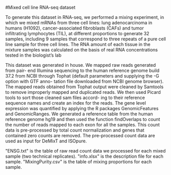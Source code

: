 #Mixed cell line RNA-seq dataset

To generate this dataset in RNA-seq, we performed a mixing experiment, in which we mixed mRNAs from three cell lines: lung adenocarcinoma in humans (H1092), cancer-associated fibroblasts (CAFs) and tumor infiltrating lymphocytes (TIL), at different proportions to generate 32 samples, including 9 samples that correspond to three repeats of a pure cell line sample for three cell lines. The RNA amount of each tissue in the mixture samples was calculated on the basis of real RNA concentrations tested in the biologist’s lab

This dataset was generated in house. We mapped raw reads generated from pair- end Illumina sequencing to the human reference genome build 37.2 from NCBI through Tophat (default parameters and supplying the -G option with GTF anno- tation file downloaded from NCBI genome browser). The mapped reads obtained from Tophat output were cleaned by Samtools to remove improperly mapped and duplicated reads. We then used Picard tools to sort those cleaned sam files accord- ing to their reference sequence names and create an index for the reads. The gene level expression was quantified by applying the R packages GenomicFeatures and GenomicRanges. We generated a reference table from the human reference genome hg19 and then used the function findOverlaps to count the number of reads mapped to each exon for all the samples. This count data is pre-processed by total count normalization and genes that contained zero counts are removed. The pre-processed count data are used as input for DeMixT and ISOpure.

"ENSG.txt" is the table of raw read count data we processed for each mixed sample (two technical replicates). "info.xlsx" is the description file for each sample. "MixingPurity.csv" is the table of mixing proportions for each sample.
